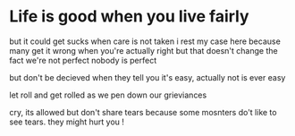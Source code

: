 # Life is good when you live fairly

but it could get sucks when care is not taken
i rest my case here because many get it wrong when you're actually right
but that doesn't change the fact we're not perfect
nobody is perfect

but don't be decieved when they tell you it's easy, actually not is ever easy 

let roll and get rolled as we pen down our grieviances

cry, its allowed but don't share tears because some mosnters do't like to see tears. they might hurt you !
